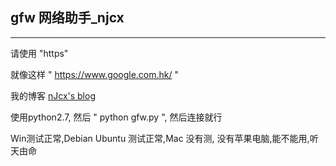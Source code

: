 ## gfw 网络助手_njcx

---


请使用 "https"

就像这样 " https://www.google.com.hk/ "

我的博客 [nJcx's blog](www.njcxs.cc)


使用python2.7, 然后 " python gfw.py ", 然后连接就行


Win测试正常,Debian Ubuntu 测试正常,Mac 没有测, 
没有苹果电脑,能不能用,听天由命



